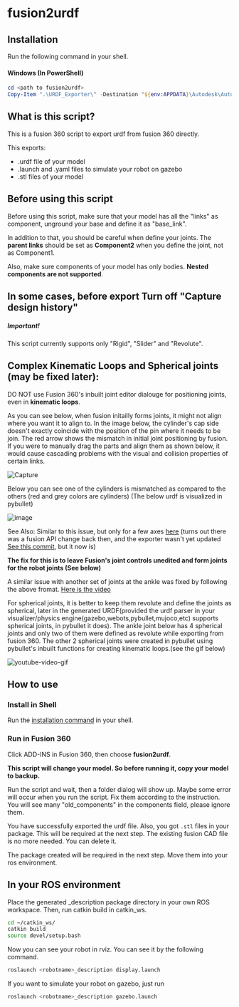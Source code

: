 # fusion2urdf

## Installation

Run the following command in your shell.

#### Windows (In PowerShell)

```powershell
cd <path to fusion2urdf>
Copy-Item ".\URDF_Exporter\" -Destination "${env:APPDATA}\Autodesk\Autodesk Fusion 360\API\Scripts\" -Recurse
```

## What is this script?
This is a fusion 360 script to export urdf from fusion 360 directly.

This exports:
* .urdf file of your model
* .launch and .yaml files to simulate your robot on gazebo
* .stl files of your model

## Before using this script

Before using this script, make sure that your model has all the "links" as component, unground your base and define it as "base_link". 

In addition to that, you should be careful when define your joints. The **parent links** should be set as **Component2** when you define the joint, not as Component1.

Also, make sure components of your model has only bodies. **Nested components are not supported**.

## In some cases, before export Turn off "Capture design history"

##### Important!
This script currently supports only "Rigid", "Slider" and "Revolute".

## Complex Kinematic Loops and Spherical joints (may be fixed later):

DO NOT use Fusion 360's inbuilt joint editor dialouge for positioning joints, even in **kinematic loops**.

As you can see below, when fusion initailly forms joints, it might not align where you want it to align to. In the image below, the cylinder's cap side doesn't exactly coincide with the position of the pin where it needs to be join. The red arrow shows the mismatch in initial joint positioning by fusion. If you were to manually drag the parts and align them as shown below, it would cause cascading problems with the visual and collision properties of certain links. 

![Capture](https://user-images.githubusercontent.com/37873142/133146628-c4c2b8dd-ac7b-41e8-bd62-1d2c2b80adce.PNG)

Below you can see one of the cylinders is mismatched as compared to the others (red and grey colors are cylinders) 
(The below urdf is visualized in pybullet)

![image](https://user-images.githubusercontent.com/37873142/133141659-440a0a4a-1afa-4751-99ba-fc3db02f7450.png)

See Also: Similar to this issue, but only for a few axes [here](https://github.com/yanshil/Fusion2PyBullet/issues/6) (turns out there was a fusion API change back then, and the exporter wasn't yet updated [See this commit](https://github.com/syuntoku14/fusion2urdf/commit/8786e6318cdcaaf32070148451a27ab6e4f6697d), but it now is)


**The fix for this is to leave Fusion's joint controls unedited and form joints for the robot joints (See below)**


A similar issue with another set of joints at the ankle was fixed by following the above fromat. [Here is the video](https://www.youtube.com/watch?v=0hfkm7vv5o8&ab_channel=JRohit)

For spherical joints, it is better to keep them revolute and define the joints as spherical, later in the generated URDF(provided the urdf parser in your visualizer/physics engine(gazebo,webots,pybullet,mujoco,etc) supports spherical joints, in pybullet it does).
The ankle joint below has 4 spherical joints and only two of them were defined as revolute while exporting from fusion 360. The other 2 spherical joints were created in pybullet using pybullet's inbuilt functions for creating kinematic loops.(see the gif below)

![youtube-video-gif](https://user-images.githubusercontent.com/37873142/133144404-45d9e444-8ddb-4b5f-8970-6e637b750faa.gif)

## How to use

### Install in Shell 

Run the [installation command](#installation) in your shell.

### Run in Fusion 360

Click ADD-INS in Fusion 360, then choose ****fusion2urdf****. 

**This script will change your model. So before running it, copy your model to backup.**

Run the script and wait, then a folder dialog will show up. Maybe some error will occur when you run the script. Fix them according to the instruction. You will see many "old_components" in the components field, please ignore them. 

You have successfully exported the urdf file. Also, you got `.stl` files in your package. This will be required at the next step. The existing fusion CAD file is no more needed. You can delete it. 

The package created will be required in the next step. Move them into your ros environment.

## In your ROS environment

Place the generated _description package directory in your own ROS workspace.
Then, run catkin build in catkin_ws.

```bash
cd ~/catkin_ws/
catkin build
source devel/setup.bash
```

Now you can see your robot in rviz. You can see it by the following command.

```bash
roslaunch <robotname>_description display.launch
```

If you want to simulate your robot on gazebo, just run
```bash
roslaunch <robotname>_description gazebo.launch
```
